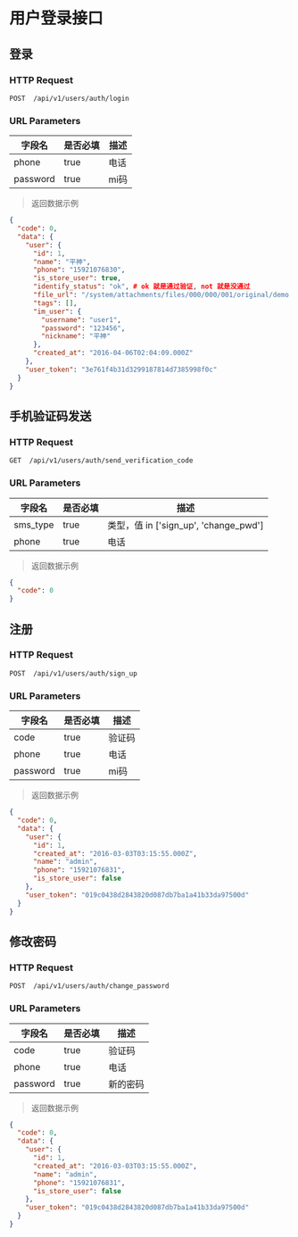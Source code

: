 # 用户登录接口
## 登录
### HTTP Request

`POST  /api/v1/users/auth/login`

### URL Parameters

字段名 | 是否必填 | 描述
--------- | ------- | -----------
phone | true | 电话
password | true | mi码

> 返回数据示例

```json
{
  "code": 0,
  "data": {
    "user": {
      "id": 1,
      "name": "平神",
      "phone": "15921076830",
      "is_store_user": true,
      "identify_status": "ok", # ok 就是通过验证, not 就是没通过
      "file_url": "/system/attachments/files/000/000/001/original/demo.jpg?1459908250", # 图片
      "tags": [],
      "im_user": {
        "username": "user1",
        "password": "123456",
        "nickname": "平神"
      },
      "created_at": "2016-04-06T02:04:09.000Z"
    },
    "user_token": "3e761f4b31d3299187814d7385998f0c"
  }
}
```

## 手机验证码发送
### HTTP Request

`GET  /api/v1/users/auth/send_verification_code`

### URL Parameters

字段名 | 是否必填 | 描述
--------- | ------- | -----------
sms_type | true | 类型，值 in ['sign_up', 'change_pwd']
phone | true | 电话


> 返回数据示例

```json
{
  "code": 0
}
```

## 注册
### HTTP Request

`POST  /api/v1/users/auth/sign_up`

### URL Parameters

字段名 | 是否必填 | 描述
--------- | ------- | -----------
code | true | 验证码
phone | true | 电话
password | true | mi码

> 返回数据示例

```json
{
  "code": 0,
  "data": {
    "user": {
      "id": 1,
      "created_at": "2016-03-03T03:15:55.000Z",
      "name": "admin",
      "phone": "15921076831",
      "is_store_user": false
    },
    "user_token": "019c0438d2843820d087db7ba1a41b33da97500d"
  }
}
```

## 修改密码
### HTTP Request

`POST  /api/v1/users/auth/change_password`

### URL Parameters

字段名 | 是否必填 | 描述
--------- | ------- | -----------
code | true | 验证码
phone | true | 电话
password | true | 新的密码

> 返回数据示例

```json
{
  "code": 0,
  "data": {
    "user": {
      "id": 1,
      "created_at": "2016-03-03T03:15:55.000Z",
      "name": "admin",
      "phone": "15921076831",
      "is_store_user": false
    },
    "user_token": "019c0438d2843820d087db7ba1a41b33da97500d"
  }
}
```